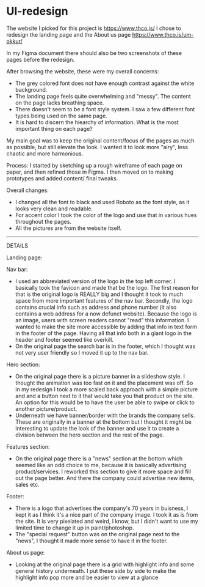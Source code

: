 # UI-redesign

The website I picked for this project is https://www.thco.is/
I chose to redesign the landing page and the About us page https://www.thco.is/um-okkur/

In my Figma document there should also be two screenshots of these pages before the redesign.

After browsing the website, these were my overall concerns:
- The grey colored font does not have enough contrast against the white background.
- The landing page feels quite overwhelming and "messy". The content on the page lacks breathing space. 
- There doesn't seem to be a font style system. I saw a few different font types being used on the same page.
- It is hard to discern the hiearchy of information. What is the most important thing on each page?

My main goal was to keep the original content/focus of the pages as much as possible, but still elevate the look. I wanted it to look more "airy",
less chaotic and more harmonious.

Process:
I started by sketching up a rough wireframe of each page on paper, and then refined those in Figma. I then moved on to making prototypes and added 
content/ final tweaks. 

Overall changes:
- I changed all the font to black and used Roboto as the font style, as it looks very clean and readable. 
- For accent color I took the color of the logo and use that in various hues throughout the pages.
- All the pictures are from the website itself.

-----------------------------------

DETAILS

Landing page:

Nav bar:
- I used an abbreviated version of the logo in the top left corner. I basically took the favicon and made that be the logo. The first reason for that is the
  original logo is REALLY big and I thought it took to much space from more important features of the nav bar. Secondly, the logo contains crucial info such as
  address and phone number (it also contains a web address for a now defunct website). Because the logo is an image, users with screen readers cannot "read" this
  information. I wanted to make the site more accessible by adding that info in text form in the footer of the page. Having all that info both in a giant logo in the
  header and footer seemed like overkill.
- On the original page the search bar is in the footer, which I thought was not very user friendly so I moved it up to the nav bar.


Hero section: 
- On the original page there is a picture banner in a slideshow style. I thought the animation was too fast on it and the placement was off. So in my redesign
I took a more scaled back approach with a simple picture and and a button next to it that would take you that product on the site. An option for this would be to
have the user be able to swipe or click to another picture/product.
- Underneath we have banner/border with the brands the company sells. These are originally in a banner at the bottom but I thought it might be interesting to
 update the look of the banner and use it to create a division between the hero section and the rest of the page.
 
Features section:
 - On the original page there is a "news" section at the bottom which seemed like an odd choice to me, because it is basically advertising product/services.
  I reworked this section to give it more space and fill out the page better. And there the company could advertise new items, sales etc.
  
Footer:
 - There is a logo that advertises the company's 70 years in buisness, I kept it as I think it's a nice part of the company image. I took it as is
    from the site. It is very pixelated and weird, I know, but I didn't want to use my limited time to change it up in paint/photoshop.
 - The "special request" button was on the original page next to the "news", I thought it made more sense to have it in the footer.

About us page:
- Looking at the original page there is a grid with highlight info and some general history underneath. I put these side by side to make the highlight info pop
  more and be easier to view at a glance

